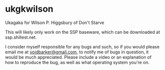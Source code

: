 # ukgkwilson
Ukagaka for Wilson P. Higgsbury of Don't Starve

This will likely only work on the SSP baseware, which can be downloaded at ssp.shillest.net.

I consider myself responsible for any bugs and such, so if you would please email me at voidbarker@gmail.com, to notify me of bugs in question, it would be much appreciated. Please include a video or an explanation of how to reproduce the bug, as well as what operating system you're on.

